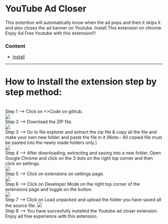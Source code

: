 # YouTube Ad Closer
This extention will automatically know when the ad pops and then it skips it and also closes the ad banner on Youtube. Install This extension on chrome.
Enjoy Ad Free Youtube with this extension!!!

### Content
- [Install](#how-to-install-the-extension-step-by-step-method) 
<hr>  

# How to Install the extension step by step method:
<br>
Step 1 --> Click on <>Code on github.
<br>
<img src="https://raw.githubusercontent.com/suhasasumukh/Youtube-Ad-Closer/main/Steps%20to%20install/step1.png">
<br>
Step 2 --> Download the ZIP file.
<br>
<img src="https://raw.githubusercontent.com/suhasasumukh/Youtube-Ad-Closer/main/Steps%20to%20install/step2.png">
<br>
Step 3 --> Go to file explorer and extract the zip file & copy all the file and make your own new folder and paste the file in it (Note:- All copied file must be pasted into the newly made folders only.)
<br>
<img src="https://raw.githubusercontent.com/suhasasumukh/Youtube-Ad-Closer/main/Steps%20to%20install/step3.png">
<br>
Step 4 --> After downloading, extracting and saving into a new folder. Open Google Chrome and click on the 3 dots on the right top corner and then click on settings.
<br>
<img src="https://raw.githubusercontent.com/suhasasumukh/Youtube-Ad-Closer/main/Steps%20to%20install/step4.png">
<br>
Step 5 --> Click on extensions on settings page.
<br>
<img src="https://raw.githubusercontent.com/suhasasumukh/Youtube-Ad-Closer/main/Steps%20to%20install/step5.png">
<br>
Step 6 --> Click on Developer Mode on the right top corner of the extensions page and toggle on the button.
<br>
<img src="https://raw.githubusercontent.com/suhasasumukh/Youtube-Ad-Closer/main/Steps%20to%20install/step6.png">
<br>
Step 7 --> Click on Load unpacked and upload the folder you have saved all the source file.
<img src="https://raw.githubusercontent.com/suhasasumukh/Youtube-Ad-Closer/main/Steps%20to%20install/step7.png">
<br>
Step 8 --> You have succesfully installed the Youtube ad closer extension.
<br>
Enjoy ad free experience with this extension.  
